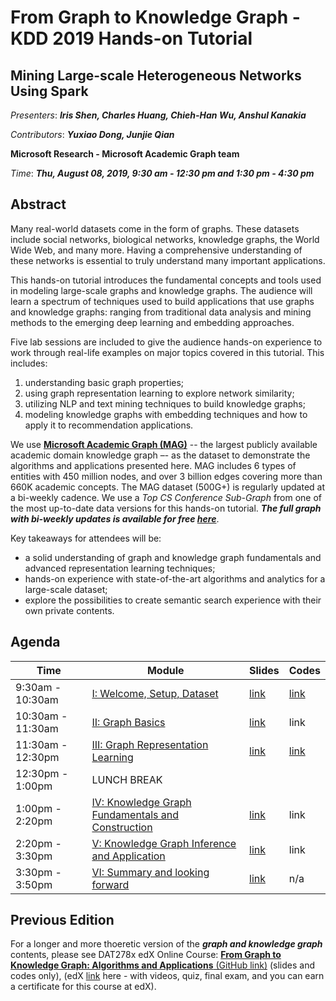 # From Graph to Knowledge Graph - KDD 2019 Hands-on Tutorial
## Mining Large-scale Heterogeneous Networks Using Spark 

_Presenters_: _**Iris Shen, Charles Huang, Chieh-Han Wu, Anshul Kanakia**_

_Contributors_: _**Yuxiao Dong, Junjie Qian**_

**Microsoft Research - Microsoft Academic Graph team**

_Time_: _**Thu, August 08, 2019, 9:30 am - 12:30 pm and 1:30 pm - 4:30 pm**_

## Abstract

Many real-world datasets come in the form of graphs. These datasets include social networks, biological networks, knowledge graphs, the World Wide Web, and many more. Having a comprehensive understanding of these networks is essential to truly understand many important applications.

This hands-on tutorial introduces the fundamental concepts and tools used in modeling large-scale graphs and knowledge graphs. The audience will learn a spectrum of techniques used to build applications that use graphs and knowledge graphs: ranging from traditional data analysis and mining methods to the emerging deep learning and embedding approaches. 

Five lab sessions are included to give the audience hands-on experience to work through real-life examples on major topics covered in this tutorial. This includes: 

1. understanding basic graph properties; 
2. using graph representation learning to explore network similarity;  
3. utilizing NLP and text mining techniques to build knowledge graphs; 
4. modeling knowledge graphs with embedding techniques and how to apply it to recommendation applications.

We use **[Microsoft Academic Graph (MAG)](https://www.microsoft.com/en-us/research/project/microsoft-academic-graph/)** -- the largest publicly available academic domain knowledge graph –- as the dataset to demonstrate the algorithms and applications presented here. MAG includes 6 types of entities with 450 million nodes, and over 3 billion edges covering more than 660K academic concepts. The MAG dataset (500G+) is regularly updated at a bi-weekly cadence. We use a _Top CS Conference Sub-Graph_ from one of the most up-to-date data versions for this hands-on tutorial. _**The full graph with bi-weekly updates is available for free [here](https://docs.microsoft.com/en-us/academic-services/graph/get-started-setup-provisioning)**_.  

Key takeaways for attendees will be: 

- a solid understanding of graph and knowledge graph fundamentals and advanced representation learning techniques; 
- hands-on experience with state-of-the-art algorithms and analytics for a large-scale dataset; 
- explore the possibilities to create semantic search experience with their own private contents.  

## Agenda


| Time        | Module           | Slides  | Codes  |
| ------------- |-------------| -----|------| 
| 9:30am  - 10:30am      | [I: Welcome, Setup, Dataset](./Module_I/README.md) | [link](./Module_I/Module_I_GraphKnowledgeGraph_KDD2019_HandsOn.pdf)| [link](./Module_I/GraphStatsDemo.ipynb) |
| 10:30am - 11:30am      | [II: Graph Basics](./Module_II/README.md) | [link](./Module_II/Module_II_GraphKnowledgeGraph_KDD2019_HandsOn.pdf) | link |
| 11:30am - 12:30pm      | [III: Graph Representation Learning](./Module_III/README.md) | [link](./Module_III/Module_III_GraphKnowledgeGraph_KDD2019_HandsOn.pdf) | [link](./Module_III/NetworkSimilarityDemo.ipynb) |
| 12:30pm - 1:00pm       | LUNCH BREAK |  |  |
| 1:00pm  - 2:20pm       | [IV: Knowledge Graph Fundamentals and Construction](./Module_IV/README.md) | [link](./Module_IV/Module_IV_GraphKnowledgeGraph_KDD2019_HandsOn.pdf) | link |
| 2:20pm  - 3:30pm       | [V: Knowledge Graph Inference and Application](./Module_V/README.md) | [link](./Module_V/Module_V_GraphKnowledgeGraph_KDD2019_HandsOn.pdf) | link |
| 3:30pm  - 3:50pm       | [VI: Summary and looking forward](./Module_VI/README.md) | [link](./Module_VI/Module_VI_GraphKnowledgeGraph_KDD2019_HandsOn.pdf) | n/a |

## Previous Edition

For a longer and more thoeretic version of the _**graph and knowledge graph**_ contents, please see DAT278x edX Online Course: [**From Graph to Knowledge Graph: Algorithms and Applications** (GitHub link)](./edXCourseMaterials/README.md) (slides and codes only), (edX [link](https://www.edx.org/course/from-graph-to-knowledge-graph-algorithms-and-applications) here - with videos, quiz, final exam, and you can earn a certificate for this course at edX).
